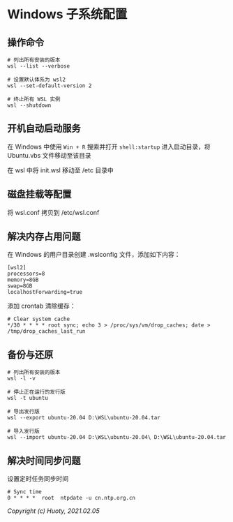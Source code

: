 Windows 子系统配置
========

## 操作命令

```
# 列出所有安装的版本
wsl --list --verbose

# 设置默认体系为 wsl2
wsl --set-default-version 2

# 终止所有 WSL 实例
wsl --shutdown
```

## 开机自动启动服务

在 Windows 中使用 `Win + R` 搜索并打开 `shell:startup` 进入启动目录，将 Ubuntu.vbs 文件移动至该目录

在 wsl 中将 init.wsl 移动至 /etc 目录中

## 磁盘挂载等配置

将 wsl.conf 拷贝到 /etc/wsl.conf

## 解决内存占用问题

在 Windows 的用户目录创建 .wslconfig 文件，添加如下内容：

```
[wsl2]
processors=8
memory=8GB
swap=8GB
localhostForwarding=true
```

添加 crontab 清除缓存：

```
# Clear system cache
*/30 * * * * root sync; echo 3 > /proc/sys/vm/drop_caches; date > /tmp/drop_caches_last_run
```

## 备份与还原

```
# 列出所有安装的版本
wsl -l -v

# 停止正在运行的发行版
wsl -t ubuntu

# 导出发行版
wsl --export ubuntu-20.04 D:\WSL\ubuntu-20.04.tar

# 导入发行版
wsl --import ubuntu-20.04 D:\WSL\ubuntu-20.04\ D:\WSL\ubuntu-20.04.tar
```

## 解决时间同步问题

设置定时任务同步时间

```
# Sync time
0 * * * *  root  ntpdate -u cn.ntp.org.cn
```

*Copyright (c) Huoty, 2021.02.05*
